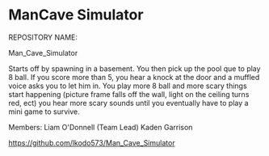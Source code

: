 # ManCave Simulator
REPOSITORY NAME:

Man_Cave_Simulator


Starts off by spawning in a basement. You then pick up the pool que to play 8 ball. If you score more than 5, you hear a knock at the door and a muffled voice asks you to let him in. You play more 8 ball and more scary things start happening (picture frame falls off the wall, light on the ceiling turns red, ect) you hear more scary sounds until you eventually have to play a mini game to survive.

Members:
Liam O'Donnell (Team Lead)
Kaden Garrison



https://github.com/lkodo573/Man_Cave_Simulator
